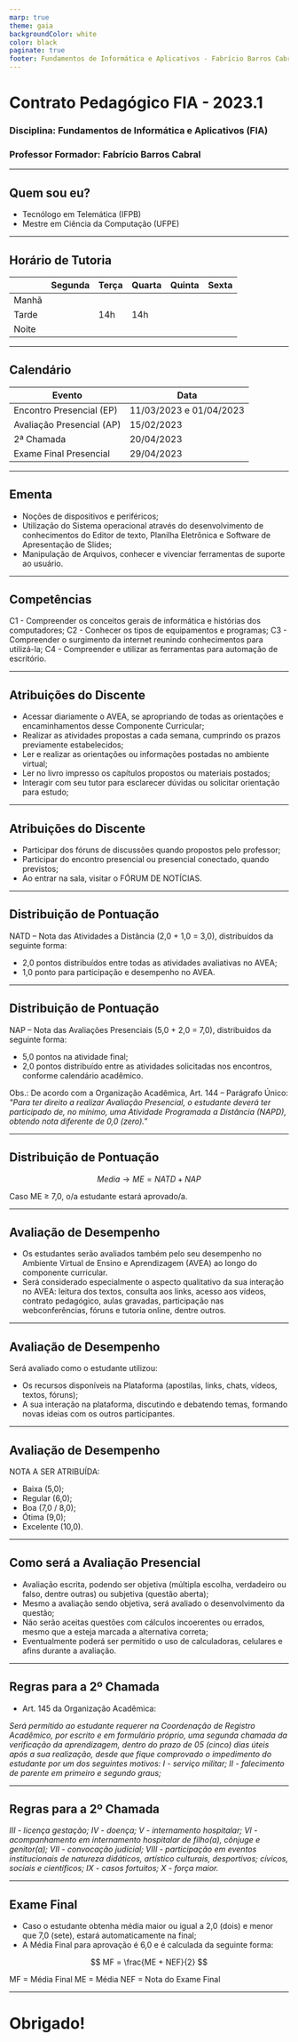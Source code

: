 ```yaml
---
marp: true
theme: gaia
backgroundColor: white
color: black
paginate: true
footer: Fundamentos de Informática e Aplicativos - Fabrício Barros Cabral <<fabricio.cabral@ead.ifpe.edu.br>>
---
```

<style>
img[alt~="center"] {
    display: block;
    margin: 0 auto;
}
</style>

<!-- _paginate: false -->
# **Contrato Pedagógico FIA - 2023.1**

### Disciplina: Fundamentos de Informática e Aplicativos (FIA)
### Professor Formador: Fabrício Barros Cabral

---

## Quem sou eu?

- Tecnólogo em Telemática (IFPB)
- Mestre em Ciência da Computação (UFPE)

---

## Horário de Tutoria

|       | Segunda | Terça | Quarta | Quinta | Sexta |
|-------|---------|-------|--------|--------|-------|
| Manhã |         |       |        |        |       |
| Tarde |         |  14h  |  14h   |        |       |
| Noite |         |       |        |        |       |

---

## Calendário

| Evento                     |  Data                   |
|----------------------------|-------------------------|
| Encontro Presencial (EP)   | 11/03/2023 e 01/04/2023 |
| Avaliação Presencial (AP)  | 15/02/2023              |
| 2ª Chamada                 | 20/04/2023              |
| Exame Final Presencial     | 29/04/2023              |

---

## Ementa

- Noções de dispositivos e periféricos;
- Utilização do Sistema operacional através do desenvolvimento de conhecimentos do Editor de texto, Planilha Eletrônica e Software de Apresentação de Slides;
- Manipulação de Arquivos, conhecer e vivenciar ferramentas de suporte ao usuário.

---

## Competências

C1 - Compreender os conceitos gerais de informática e histórias dos computadores;
C2 - Conhecer os tipos de equipamentos e programas;
C3 - Compreender o surgimento da internet reunindo conhecimentos para utilizá-la;
C4 - Compreender e utilizar as ferramentas para automação de escritório.

---

## Atribuições do Discente

- Acessar diariamente o AVEA, se apropriando de todas as orientações e encaminhamentos desse Componente Curricular;
- Realizar as atividades propostas a cada semana, cumprindo os prazos previamente estabelecidos;
- Ler e realizar as orientações ou informações postadas no ambiente virtual;
- Ler no livro impresso os capítulos propostos ou materiais postados;
- Interagir com seu tutor para esclarecer dúvidas ou solicitar orientação para estudo;

---

## Atribuições do Discente

- Participar dos fóruns de discussões quando propostos pelo professor;
- Participar do encontro presencial ou presencial conectado, quando previstos;
- Ao entrar na sala, visitar o FÓRUM DE NOTÍCIAS.

---

## Distribuição de Pontuação

NATD – Nota das Atividades a Distância (2,0 + 1,0 = 3,0), distribuídos da seguinte forma:
- 2,0 pontos distribuídos entre todas as atividades avaliativas no AVEA;
- 1,0 ponto para participação e desempenho no AVEA.

---

## Distribuição de Pontuação

NAP – Nota das Avaliações Presenciais (5,0 + 2,0 = 7,0), distribuídos da seguinte forma:
- 5,0 pontos na atividade final;
- 2,0 pontos distribuído entre as atividades solicitadas nos encontros, conforme calendário acadêmico.

Obs.: De acordo com a Organização Acadêmica, Art. 144 – Parágrafo Único: *"Para ter direito a realizar Avaliação Presencial, o estudante deverá ter participado de, no mínimo, uma Atividade Programada a Distância (NAPD), obtendo nota diferente de 0,0 (zero)."*

---

## Distribuição de Pontuação

$$Media → ME = NATD + NAP$$

Caso ME ≥ 7,0, o/a estudante estará aprovado/a.

---

## Avaliação de Desempenho

- Os estudantes serão avaliados também pelo seu desempenho no Ambiente Virtual de Ensino e Aprendizagem (AVEA) ao longo do componente curricular.
- Será considerado especialmente o aspecto qualitativo da sua interação no AVEA: leitura dos textos, consulta aos links, acesso aos vídeos, contrato pedagógico, aulas gravadas, participação nas webconferências, fóruns e tutoria online, dentre outros.

---

## Avaliação de Desempenho

Será avaliado como o estudante utilizou:
- Os recursos disponíveis na Plataforma (apostilas, links, chats, vídeos, textos, fóruns);
- A sua interação na plataforma, discutindo e debatendo temas, formando novas ideias com os outros participantes.

---

## Avaliação de Desempenho

NOTA A SER ATRIBUÍDA:
- Baixa (5,0);
- Regular (6,0);
- Boa (7,0 / 8,0);
- Ótima (9,0);
- Excelente (10,0).

---

## Como será a Avaliação Presencial

- Avaliação escrita, podendo ser objetiva (múltipla escolha, verdadeiro ou falso, dentre outras) ou subjetiva (questão aberta);
- Mesmo a avaliação sendo objetiva, será avaliado o desenvolvimento da questão;
- Não serão aceitas questões com cálculos incoerentes ou errados, mesmo que a esteja marcada a alternativa correta;
- Eventualmente poderá ser permitido o uso de calculadoras, celulares e afins durante a avaliação.

---

## Regras para a 2º Chamada

- Art. 145 da Organização Acadêmica:

*Será permitido ao estudante requerer na Coordenação de Registro Acadêmico, por escrito e em formulário próprio, uma segunda chamada da verificação da aprendizagem, dentro do prazo de 05 (cinco) dias úteis após a sua realização, desde que fique comprovado o impedimento do estudante por um dos seguintes motivos:
I - serviço militar;
II - falecimento de parente em primeiro e segundo graus;*

---

## Regras para a 2º Chamada

*III - licença gestação;
IV - doença;
V - internamento hospitalar;
VI - acompanhamento em internamento hospitalar de filho(a), cônjuge e genitor(a);
VII - convocação judicial;
VIII - participação em eventos institucionais de natureza didáticos, artístico culturais, desportivos; cívicos, sociais e científicos;
IX - casos fortuitos;
X - força maior.*

---

## Exame Final

- Caso o estudante obtenha média maior ou igual a 2,0  (dois) e menor que 7,0 (sete), estará automaticamente na final;
- A Média Final para aprovação é 6,0 e é calculada da seguinte forma:

$$ MF = \frac{ME + NEF}{2} $$

MF = Média Final
ME = Média
NEF = Nota do Exame Final

---

# Obrigado!